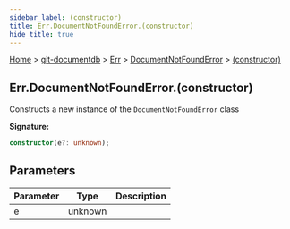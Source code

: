 ```yaml
---
sidebar_label: (constructor)
title: Err.DocumentNotFoundError.(constructor)
hide_title: true
---
```


[Home](./index.md) &gt; [git-documentdb](./git-documentdb.md) &gt; [Err](./git-documentdb.err.md) &gt; [DocumentNotFoundError](./git-documentdb.err.documentnotfounderror.md) &gt; [(constructor)](./git-documentdb.err.documentnotfounderror._constructor_.md)

## Err.DocumentNotFoundError.(constructor)

Constructs a new instance of the `DocumentNotFoundError` class

<b>Signature:</b>

```typescript
constructor(e?: unknown);
```

## Parameters

|  Parameter | Type | Description |
|  --- | --- | --- |
|  e | unknown |  |


